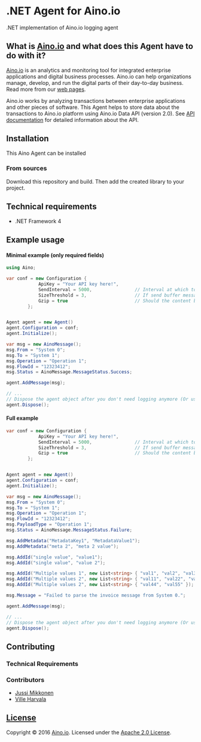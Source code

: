 # .NET Agent for Aino.io

.NET implementation of Aino.io logging agent

## What is [Aino.io](http://aino.io) and what does this Agent have to do with it?

[Aino.io](http://aino.io) is an analytics and monitoring tool for integrated enterprise applications and digital business processes. Aino.io can help organizations manage, develop, and run the digital parts of their day-to-day business. Read more from our [web pages](http://aino.io).

Aino.io works by analyzing transactions between enterprise applications and other pieces of software. This Agent helps to store data about the transactions to Aino.io platform using Aino.io Data API (version 2.0). See [API documentation](http://www.aino.io/api) for detailed information about the API.

## Installation

This Aino Agent can be installed 

### From sources
Download this repository and build. Then add the created library to your project.



## Technical requirements
* .NET Framework 4

## Example usage

#### Minimal example (only required fields)

```c#
using Aino;

var conf = new Configuration {
			ApiKey = "Your API key here!",
			SendInterval = 5000,				// Interval at which to send the data
			SizeThreshold = 3,					// If send buffer message size exceeds this threshold, sends immediately
			Gzip = true							// Should the content be gzipped to reduce bandwidth
		};


Agent agent = new Agent()
agent.Configuration = conf;
agent.Initialize(); 

var msg = new AinoMessage();
msg.From = "System 0";
msg.To = "System 1";
msg.Operation = "Operation 1";
msg.FlowId = "12323412";
msg.Status = AinoMessage.MessageStatus.Success;

agent.AddMessage(msg);

// ... 
// Dispose the agent object after you don't need logging anymore (Or use `using`).
agent.Dispose();

```

#### Full example

```c#
var conf = new Configuration {
			ApiKey = "Your API key here!",
			SendInterval = 5000,				// Interval at which to send the data
			SizeThreshold = 3,					// If send buffer message size exceeds this threshold, sends immediately
			Gzip = true							// Should the content be gzipped to reduce bandwidth
		};


Agent agent = new Agent()
agent.Configuration = conf;
agent.Initialize(); 

var msg = new AinoMessage();
msg.From = "System 0";
msg.To = "System 1";
msg.Operation = "Operation 1";
msg.FlowId = "12323412";
msg.PayloadType = "Operation 1";
msg.Status = AinoMessage.MessageStatus.Failure;

msg.AddMetadata("MetadataKey1", "MetadataValue1");
msg.AddMetadata("meta 2", "meta 2 value");

msg.AddId("single value", "value1");
msg.AddId("single value", "value 2");

msg.AddId("Multiple values 1", new List<string> { "val1", "val2", "val3" });
msg.AddId("Multiple values 2", new List<string> { "val11", "val22", "val33" });
msg.AddId("Multiple values 2", new List<string> { "val44", "val55" });

msg.Message = "Failed to parse the invoice message from System 0.";

agent.AddMessage(msg);

// ... 
// Dispose the agent object after you don't need logging anymore (Or use `using`).
agent.Dispose();

```


<!--
# What to use as flow ID
The flow ID, also known as correlation ID or correlation key is an identifier that allows aino
to group several aino transaction invocations into a single transaction.

If user does not set flow Id, it will be automatically generated.
By calling `Aino::Lib->init_flow_id`, all subsequent messages will have the same flow id.
This can be overridden by setting the messages flow id manually:

Calling `Aino::Lib->clear_flow_id` will clear the flow id set in `Aino::Lib->init_flow_id`.
-->

## Contributing

### Technical Requirements

### Contributors

* [Jussi Mikkonen](https://github.com/jussi-mikkonen)
* [Ville Harvala](https://github.com/vharvala)

## [License](LICENSE)

Copyright &copy; 2016 [Aino.io](http://aino.io). Licensed under the [Apache 2.0 License](LICENSE).